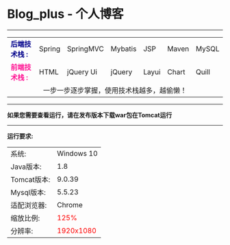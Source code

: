 # Blog_plus - 个人博客

<hr>

<table>
    <tr>
        <td style="color: darkblue;font-weight: bold">后端技术栈 :</td>
        <td>Spring</td>
        <td>SpringMVC</td>
        <td>Mybatis</td>
        <td>JSP</td>
        <td>Maven</td>
        <td>MySQL</td>
    </tr>
    <tr>
        <td style="color: deeppink;font-weight: bold">前端技术栈 :</td>
        <td>HTML</td>
        <td>jQuery Ui</td>
        <td>jQuery</td>
        <td>Layui</td>
        <td>Chart</td>
        <td>Quill</td>
    </tr>
    <tr>
        <td colspan="7" style="text-align: center">一步一步逐步掌握，使用技术栈越多，越偷懒！</td>
    </tr>
</table>

<hr>

**如果您需要查看运行，请在发布版本下载war包在Tomcat运行**

<hr>

**运行要求:**
<table>
    <tr>
        <td>系统:</td>
        <td>Windows 10</td>
    </tr>
    <tr>
        <td>Java版本:</td>
        <td>1.8</td>
    </tr>
    <tr>
        <td>Tomcat版本:</td>
        <td>9.0.39</td>
    </tr>
    <tr>
        <td>Mysql版本:</td>
        <td>5.5.23</td>
    </tr>
    <tr>
        <td>适配浏览器:</td>
        <td>Chrome</td>
    </tr>
    <tr>
        <td>缩放比例:</td>
        <td style="color: red">125%</td>
    </tr>
    <tr>
        <td>分辨率:</td>
        <td style="color: red">1920x1080</td>
    </tr>
</table>